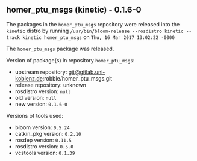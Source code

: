 ## homer_ptu_msgs (kinetic) - 0.1.6-0

The packages in the `homer_ptu_msgs` repository were released into the `kinetic` distro by running `/usr/bin/bloom-release --rosdistro kinetic --track kinetic homer_ptu_msgs` on `Thu, 16 Mar 2017 13:02:22 -0000`

The `homer_ptu_msgs` package was released.

Version of package(s) in repository `homer_ptu_msgs`:

- upstream repository: git@gitlab.uni-koblenz.de:robbie/homer_ptu_msgs.git
- release repository: unknown
- rosdistro version: `null`
- old version: `null`
- new version: `0.1.6-0`

Versions of tools used:

- bloom version: `0.5.24`
- catkin_pkg version: `0.2.10`
- rosdep version: `0.11.5`
- rosdistro version: `0.5.0`
- vcstools version: `0.1.39`


